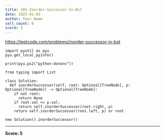 ```yaml
---
title: 285-Inorder-Successor-In-Bst
date: 2025-01-03
author: Your Name
cell_count: 6
score: 5
---
```


https://leetcode.com/problems/inorder-successor-in-bst


```
import pyutil as pyu
pyu.get_local_pyinfo()
```


```
print(pyu.ps2("python-dotenv"))
```


```
from typing import List
```


```
class Solution:
  def inorderSuccessor(self, root: Optional[TreeNode], p: Optional[TreeNode]) -> Optional[TreeNode]:
    if not root:
      return None
    if root.val <= p.val:
      return self.inorderSuccessor(root.right, p)
    return self.inorderSuccessor(root.left, p) or root
```


```
new Solution().inorderSuccessor()
```


---
**Score: 5**